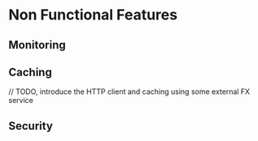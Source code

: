 # Non Functional Features


## Monitoring


## Caching

// TODO, introduce the HTTP client and caching using some external FX service


## Security


